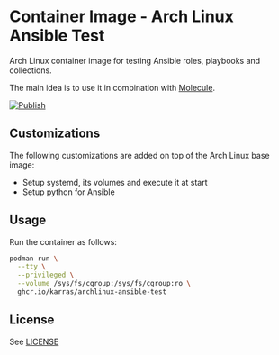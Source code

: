 # Container Image - Arch Linux Ansible Test

Arch Linux container image for testing Ansible roles, playbooks and collections.

The main idea is to use it in combination with
[Molecule](https://github.com/ansible-community/molecule).

[![Publish](https://github.com/karras/container-archlinux-ansible-test/actions/workflows/publish.yml/badge.svg)](https://github.com/karras/container-archlinux-ansible-test/actions/workflows/publish.yml)

## Customizations

The following customizations are added on top of the Arch Linux base image:

* Setup systemd, its volumes and execute it at start
* Setup python for Ansible

## Usage

Run the container as follows:

```sh
podman run \
  --tty \
  --privileged \
  --volume /sys/fs/cgroup:/sys/fs/cgroup:ro \
  ghcr.io/karras/archlinux-ansible-test
```

## License

See [LICENSE](./LICENSE)
